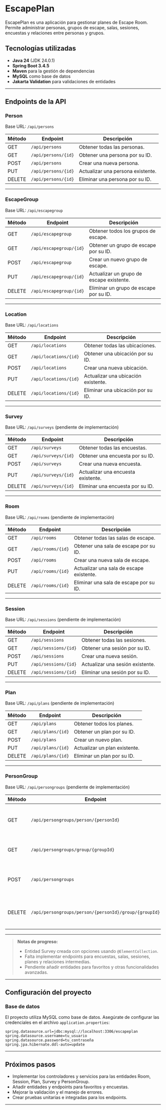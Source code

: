 # EscapePlan

EscapePlan es una aplicación para gestionar planes de Escape Room. Permite administrar personas, grupos de escape, salas, sesiones, encuestas y relaciones entre personas y grupos.

## Tecnologías utilizadas

- **Java 24** (JDK 24.0.1)
- **Spring Boot 3.4.5**
- **Maven** para la gestión de dependencias
- **MySQL** como base de datos
- **Jakarta Validation** para validaciones de entidades

---

## Endpoints de la API

### **Person**
Base URL: `/api/persons`

| Método | Endpoint           | Descripción                              |
|--------|--------------------|------------------------------------------|
| GET    | `/api/persons`     | Obtener todas las personas.              |
| GET    | `/api/persons/{id}`| Obtener una persona por su ID.           |
| POST   | `/api/persons`     | Crear una nueva persona.                 |
| PUT    | `/api/persons/{id}`| Actualizar una persona existente.        |
| DELETE | `/api/persons/{id}`| Eliminar una persona por su ID.          |

---

### **EscapeGroup**
Base URL: `/api/escapegroup`

| Método | Endpoint               | Descripción                              |
|--------|------------------------|------------------------------------------|
| GET    | `/api/escapegroup`     | Obtener todos los grupos de escape.      |
| GET    | `/api/escapegroup/{id}`| Obtener un grupo de escape por su ID.    |
| POST   | `/api/escapegroup`     | Crear un nuevo grupo de escape.          |
| PUT    | `/api/escapegroup/{id}`| Actualizar un grupo de escape existente. |
| DELETE | `/api/escapegroup/{id}`| Eliminar un grupo de escape por su ID.   |

---

### **Location**
Base URL: `/api/locations`

| Método | Endpoint             | Descripción                              |
|--------|----------------------|------------------------------------------|
| GET    | `/api/locations`     | Obtener todas las ubicaciones.           |
| GET    | `/api/locations/{id}`| Obtener una ubicación por su ID.         |
| POST   | `/api/locations`     | Crear una nueva ubicación.               |
| PUT    | `/api/locations/{id}`| Actualizar una ubicación existente.      |
| DELETE | `/api/locations/{id}`| Eliminar una ubicación por su ID.        |

---

### **Survey**
Base URL: `/api/surveys` (pendiente de implementación)

| Método | Endpoint           | Descripción                              |
|--------|--------------------|------------------------------------------|
| GET    | `/api/surveys`     | Obtener todas las encuestas.             |
| GET    | `/api/surveys/{id}`| Obtener una encuesta por su ID.          |
| POST   | `/api/surveys`     | Crear una nueva encuesta.                |
| PUT    | `/api/surveys/{id}`| Actualizar una encuesta existente.       |
| DELETE | `/api/surveys/{id}`| Eliminar una encuesta por su ID.         |

---

### **Room**
Base URL: `/api/rooms` (pendiente de implementación)

| Método | Endpoint           | Descripción                              |
|--------|--------------------|------------------------------------------|
| GET    | `/api/rooms`       | Obtener todas las salas de escape.       |
| GET    | `/api/rooms/{id}`  | Obtener una sala de escape por su ID.    |
| POST   | `/api/rooms`       | Crear una nueva sala de escape.          |
| PUT    | `/api/rooms/{id}`  | Actualizar una sala de escape existente. |
| DELETE | `/api/rooms/{id}`  | Eliminar una sala de escape por su ID.   |

---

### **Session**
Base URL: `/api/sessions` (pendiente de implementación)

| Método | Endpoint             | Descripción                              |
|--------|----------------------|------------------------------------------|
| GET    | `/api/sessions`      | Obtener todas las sesiones.              |
| GET    | `/api/sessions/{id}` | Obtener una sesión por su ID.            |
| POST   | `/api/sessions`      | Crear una nueva sesión.                  |
| PUT    | `/api/sessions/{id}` | Actualizar una sesión existente.         |
| DELETE | `/api/sessions/{id}` | Eliminar una sesión por su ID.           |

---

### **Plan**
Base URL: `/api/plans` (pendiente de implementación)

| Método | Endpoint           | Descripción                              |
|--------|--------------------|------------------------------------------|
| GET    | `/api/plans`       | Obtener todos los planes.                |
| GET    | `/api/plans/{id}`  | Obtener un plan por su ID.               |
| POST   | `/api/plans`       | Crear un nuevo plan.                     |
| PUT    | `/api/plans/{id}`  | Actualizar un plan existente.            |
| DELETE | `/api/plans/{id}`  | Eliminar un plan por su ID.              |

---

### **PersonGroup**
Base URL: `/api/persongroups` (pendiente de implementación)

| Método | Endpoint                                  | Descripción                                      |
|--------|------------------------------------------|--------------------------------------------------|
| GET    | `/api/persongroups/person/{personId}`     | Obtener todos los grupos de una persona.         |
| GET    | `/api/persongroups/group/{groupId}`       | Obtener todas las personas de un grupo.          |
| POST   | `/api/persongroups`                      | Crear una relación entre persona y grupo.        |
| DELETE | `/api/persongroups/person/{personId}/group/{groupId}` | Eliminar una relación entre persona y grupo. |

---

> **Notas de progreso:**  
> - Entidad Survey creada con opciones usando `@ElementCollection`.  
> - Falta implementar endpoints para encuestas, salas, sesiones, planes y relaciones intermedias.  
> - Pendiente añadir entidades para favoritos y otras funcionalidades avanzadas.

---

## Configuración del proyecto

### **Base de datos**
El proyecto utiliza MySQL como base de datos. Asegúrate de configurar las credenciales en el archivo `application.properties`:

```properties
spring.datasource.url=jdbc:mysql://localhost:3306/escapeplan
spring.datasource.username=tu_usuario
spring.datasource.password=tu_contraseña
spring.jpa.hibernate.ddl-auto=update
```

---

## Próximos pasos

- Implementar los controladores y servicios para las entidades Room, Session, Plan, Survey y PersonGroup.
- Añadir entidades y endpoints para favoritos y encuestas.
- Mejorar la validación y el manejo de errores.
- Crear pruebas unitarias e integradas para los endpoints.

---